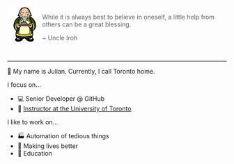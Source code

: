 
<!--START_SECTION:iroh-->
<img height="80" align="left" src="https://raw.githubusercontent.com/jules2689/jules2689/master/iroh.png">
  
  > While it is always best to believe in oneself, a little help from others can be a great blessing.
  >
  > ~ Uncle Iroh
<!--END_SECTION:iroh-->

<br>

---

:wave: My name is Julian. Currently, I call Toronto home.

I focus on...
- :computer: Senior Developer @ GitHub
- :school: [Instructor at the University of Toronto](https://csc491.dcsil.ca)

I like to work on...
- :factory: Automation of tedious things
- :gift_heart: Making lives better
- :pencil: Education
